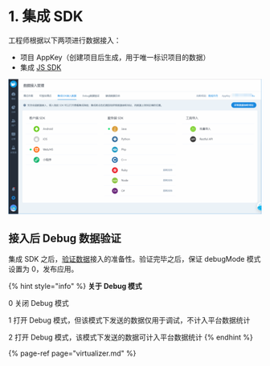 # 1.  集成 SDK

工程师根据以下两项进行数据接入：

* 项目 AppKey（创建项目后生成，用于唯一标识项目的数据）
* 集成 [JS SDK ](../../integration/sdk/js/js.md)

![](../../.gitbook/assets/image%20%2828%29.png)

## **接入后 Debug 数据验证**

集成 SDK 之后，[验证数据](../../integration/data-verification/)接入的准备性。验证完毕之后，保证 debugMode 模式设置为 0，发布应用。

{% hint style="info" %}
**关于 Debug 模式**

0 关闭 Debug 模式

1 打开 Debug 模式，但该模式下发送的数据仅用于调试，不计入平台数据统计 

2 打开 Debug 模式，该模式下发送的数据可计入平台数据统计
{% endhint %}

{% page-ref page="virtualizer.md" %}

